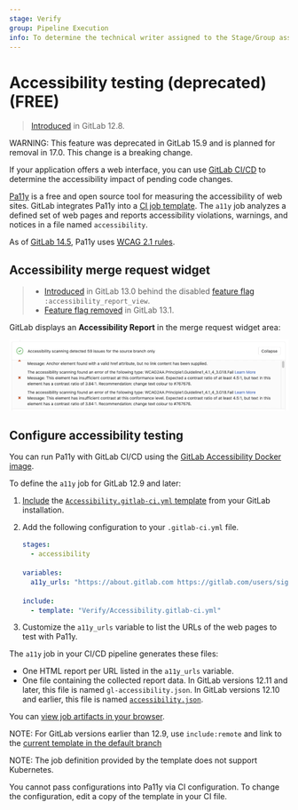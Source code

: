 ```yaml
---
stage: Verify
group: Pipeline Execution
info: To determine the technical writer assigned to the Stage/Group associated with this page, see https://about.gitlab.com/handbook/product/ux/technical-writing/#assignments
---
```


<!--- start_remove The following content will be removed on remove_date: '2024-05-22' -->
# Accessibility testing (deprecated) **(FREE)**

> [Introduced](https://gitlab.com/gitlab-org/gitlab/-/merge_requests/25144) in GitLab 12.8.

WARNING:
This feature was deprecated in GitLab 15.9
and is planned for removal in 17.0. This change is a breaking change.

If your application offers a web interface, you can use
[GitLab CI/CD](../index.md) to determine the accessibility
impact of pending code changes.

[Pa11y](https://pa11y.org/) is a free and open source tool for
measuring the accessibility of web sites. GitLab integrates Pa11y into a
[CI job template](https://gitlab.com/gitlab-org/gitlab/-/blob/master/lib/gitlab/ci/templates/Verify/Accessibility.gitlab-ci.yml).
The `a11y` job analyzes a defined set of web pages and reports
accessibility violations, warnings, and notices in a file named
`accessibility`.

As of [GitLab 14.5](https://gitlab.com/gitlab-org/gitlab/-/merge_requests/73309), Pa11y uses
[WCAG 2.1 rules](https://www.w3.org/TR/WCAG21/#new-features-in-wcag-2-1).

## Accessibility merge request widget

> - [Introduced](https://gitlab.com/gitlab-org/gitlab/-/issues/39425) in GitLab 13.0 behind the disabled [feature flag](../../administration/feature_flags.md) `:accessibility_report_view`.
> - [Feature flag removed](https://gitlab.com/gitlab-org/gitlab/-/issues/217372) in GitLab 13.1.

GitLab displays an **Accessibility Report** in the merge request widget area:

![Accessibility merge request widget](img/accessibility_mr_widget_v13_0.png)

## Configure accessibility testing

You can run Pa11y with GitLab CI/CD using the
[GitLab Accessibility Docker image](https://gitlab.com/gitlab-org/ci-cd/accessibility).

To define the `a11y` job for GitLab 12.9 and later:

1. [Include](../yaml/index.md#includetemplate) the
   [`Accessibility.gitlab-ci.yml` template](https://gitlab.com/gitlab-org/gitlab/-/blob/master/lib/gitlab/ci/templates/Verify/Accessibility.gitlab-ci.yml)
   from your GitLab installation.
1. Add the following configuration to your `.gitlab-ci.yml` file.

   ```yaml
   stages:
     - accessibility

   variables:
     a11y_urls: "https://about.gitlab.com https://gitlab.com/users/sign_in"

   include:
     - template: "Verify/Accessibility.gitlab-ci.yml"
   ```

1. Customize the `a11y_urls` variable to list the URLs of the web pages to test with Pa11y.

The `a11y` job in your CI/CD pipeline generates these files:

- One HTML report per URL listed in the `a11y_urls` variable.
- One file containing the collected report data. In GitLab versions 12.11 and later, this
  file is named `gl-accessibility.json`. In GitLab versions 12.10 and earlier, this file
  is named [`accessibility.json`](https://gitlab.com/gitlab-org/ci-cd/accessibility/-/merge_requests/9).

You can [view job artifacts in your browser](../jobs/job_artifacts.md#download-job-artifacts).

NOTE:
For GitLab versions earlier than 12.9, use `include:remote` and
link to the [current template in the default branch](https://gitlab.com/gitlab-org/gitlab/-/raw/master/lib/gitlab/ci/templates/Verify/Accessibility.gitlab-ci.yml)

NOTE:
The job definition provided by the template does not support Kubernetes.

You cannot pass configurations into Pa11y via CI configuration.
To change the configuration, edit a copy of the template in your CI file.

<!--- end_remove -->
